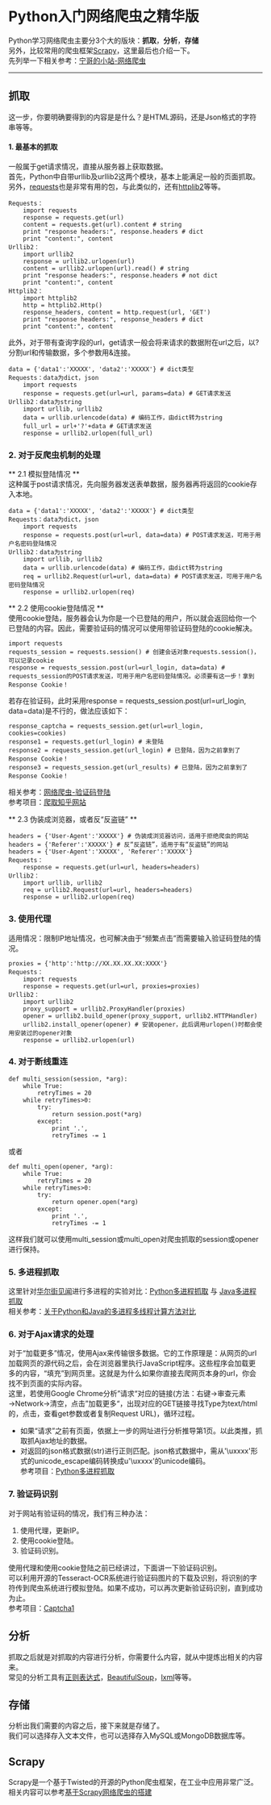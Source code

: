 # Python入门网络爬虫之精华版  

Python学习网络爬虫主要分3个大的版块：**抓取**，**分析**，**存储**  
另外，比较常用的爬虫框架[Scrapy](http://scrapy.org/)，这里最后也介绍一下。    
先列举一下相关参考：[宁哥的小站-网络爬虫](http://www.lining0806.com/category/spider/)  
***

## 抓取  
这一步，你要明确要得到的内容是是什么？是HTML源码，还是Json格式的字符串等等。  

#### 1. 最基本的抓取  
一般属于get请求情况，直接从服务器上获取数据。  
首先，Python中自带urllib及urllib2这两个模块，基本上能满足一般的页面抓取。另外，[requests](https://github.com/kennethreitz/requests)也是非常有用的包，与此类似的，还有[httplib2](https://github.com/jcgregorio/httplib2)等等。    
```
Requests：
	import requests
	response = requests.get(url)
	content = requests.get(url).content # string
	print "response headers:", response.headers # dict
	print "content:", content
Urllib2：
	import urllib2
	response = urllib2.urlopen(url)
	content = urllib2.urlopen(url).read() # string
	print "response headers:", response.headers # not dict
	print "content:", content
Httplib2：
	import httplib2
	http = httplib2.Http()
	response_headers, content = http.request(url, 'GET')
	print "response headers:", response_headers # dict
	print "content:", content
```  
此外，对于带有查询字段的url，get请求一般会将来请求的数据附在url之后，以?分割url和传输数据，多个参数用&连接。  
```
data = {'data1':'XXXXX', 'data2':'XXXXX'} # dict类型
Requests：data为dict，json
	import requests
	response = requests.get(url=url, params=data) # GET请求发送 
Urllib2：data为string
	import urllib, urllib2    
	data = urllib.urlencode(data) # 编码工作，由dict转为string
	full_url = url+'?'+data # GET请求发送
	response = urllib2.urlopen(full_url)
```

### 2. 对于反爬虫机制的处理  

** 2.1 模拟登陆情况 **  
这种属于post请求情况，先向服务器发送表单数据，服务器再将返回的cookie存入本地。  
```
data = {'data1':'XXXXX', 'data2':'XXXXX'} # dict类型
Requests：data为dict，json
	import requests
	response = requests.post(url=url, data=data) # POST请求发送，可用于用户名密码登陆情况
Urllib2：data为string
	import urllib, urllib2    
	data = urllib.urlencode(data) # 编码工作，由dict转为string
	req = urllib2.Request(url=url, data=data) # POST请求发送，可用于用户名密码登陆情况
	response = urllib2.urlopen(req)
```  

** 2.2 使用cookie登陆情况 **  
使用cookie登陆，服务器会认为你是一个已登陆的用户，所以就会返回给你一个已登陆的内容。因此，需要验证码的情况可以使用带验证码登陆的cookie解决。  
```
import requests			
requests_session = requests.session() # 创建会话对象requests.session()，可以记录cookie
response = requests_session.post(url=url_login, data=data) # requests_session的POST请求发送，可用于用户名密码登陆情况。必须要有这一步！拿到Response Cookie！
```
若存在验证码，此时采用response = requests_session.post(url=url_login, data=data)是不行的，做法应该如下：  
```
response_captcha = requests_session.get(url=url_login, cookies=cookies)
response1 = requests.get(url_login) # 未登陆
response2 = requests_session.get(url_login) # 已登陆，因为之前拿到了Response Cookie！
response3 = requests_session.get(url_results) # 已登陆，因为之前拿到了Response Cookie！
```
相关参考：[网络爬虫-验证码登陆](http://www.lining0806.com/6-%E7%BD%91%E7%BB%9C%E7%88%AC%E8%99%AB-%E9%AA%8C%E8%AF%81%E7%A0%81%E7%99%BB%E9%99%86/)  
参考项目：[爬取知乎网站](https://github.com/lining0806/ZhihuSpider)  

** 2.3 伪装成浏览器，或者反“反盗链” **  
```
headers = {'User-Agent':'XXXXX'} # 伪装成浏览器访问，适用于拒绝爬虫的网站
headers = {'Referer':'XXXXX'} # 反“反盗链”，适用于有“反盗链”的网站
headers = {'User-Agent':'XXXXX', 'Referer':'XXXXX'}
Requests：
	response = requests.get(url=url, headers=headers)
Urllib2：
	import urllib, urllib2   
	req = urllib2.Request(url=url, headers=headers)
	response = urllib2.urlopen(req)
```

### 3. 使用代理  
适用情况：限制IP地址情况，也可解决由于“频繁点击”而需要输入验证码登陆的情况。  
```
proxies = {'http':'http://XX.XX.XX.XX:XXXX'}
Requests：
	import requests
	response = requests.get(url=url, proxies=proxies)
Urllib2：
	import urllib2
	proxy_support = urllib2.ProxyHandler(proxies)
	opener = urllib2.build_opener(proxy_support, urllib2.HTTPHandler)
	urllib2.install_opener(opener) # 安装opener，此后调用urlopen()时都会使用安装过的opener对象
	response = urllib2.urlopen(url)
```

### 4. 对于断线重连  
```
def multi_session(session, *arg):
	while True:
		retryTimes = 20
	while retryTimes>0:
		try:
			return session.post(*arg)
		except:
			print '.',
			retryTimes -= 1
```
或者  
```
def multi_open(opener, *arg):
	while True:
		retryTimes = 20
	while retryTimes>0:
		try:
			return opener.open(*arg)
		except:
			print '.',
			retryTimes -= 1
```
这样我们就可以使用multi_session或multi_open对爬虫抓取的session或opener进行保持。    

### 5. 多进程抓取  
这里针对[华尔街见闻](http://live.wallstreetcn.com/ )进行多进程的实验对比：[Python多进程抓取](https://github.com/lining0806/Spider_Python) 与 [Java多进程抓取](https://github.com/lining0806/Spider)  
相关参考：[关于Python和Java的多进程多线程计算方法对比](http://www.lining0806.com/%E5%85%B3%E4%BA%8Epython%E5%92%8Cjava%E7%9A%84%E5%A4%9A%E8%BF%9B%E7%A8%8B%E5%A4%9A%E7%BA%BF%E7%A8%8B%E8%AE%A1%E7%AE%97%E6%96%B9%E6%B3%95%E5%AF%B9%E6%AF%94/)  

### 6. 对于Ajax请求的处理  
对于“加载更多”情况，使用Ajax来传输很多数据。它的工作原理是：从网页的url加载网页的源代码之后，会在浏览器里执行JavaScript程序。这些程序会加载更多的内容，“填充”到网页里。这就是为什么如果你直接去爬网页本身的url，你会找不到页面的实际内容。  
这里，若使用Google Chrome分析”请求“对应的链接(方法：右键→审查元素→Network→清空，点击”加载更多“，出现对应的GET链接寻找Type为text/html的，点击，查看get参数或者复制Request URL)，循环过程。  
* 如果“请求”之前有页面，依据上一步的网址进行分析推导第1页。以此类推，抓取抓Ajax地址的数据。  
* 对返回的json格式数据(str)进行正则匹配。json格式数据中，需从'\\uxxxx'形式的unicode_escape编码转换成u'\uxxxx'的unicode编码。  
参考项目：[Python多进程抓取](https://github.com/lining0806/Spider_Python)  

### 7. 验证码识别  
对于网站有验证码的情况，我们有三种办法：  

1. 使用代理，更新IP。
2. 使用cookie登陆。
3. 验证码识别。

使用代理和使用cookie登陆之前已经讲过，下面讲一下验证码识别。  
可以利用开源的Tesseract-OCR系统进行验证码图片的下载及识别，将识别的字符传到爬虫系统进行模拟登陆。如果不成功，可以再次更新验证码识别，直到成功为止。  
参考项目：[Captcha1](https://github.com/lining0806/Captcha1)


## 分析  
抓取之后就是对抓取的内容进行分析，你需要什么内容，就从中提炼出相关的内容来。  
常见的分析工具有[正则表达式](http://deerchao.net/tutorials/regex/regex.htm)，[BeautifulSoup](http://www.crummy.com/software/BeautifulSoup/)，[lxml](http://lxml.de/)等等。  

## 存储  
分析出我们需要的内容之后，接下来就是存储了。  
我们可以选择存入文本文件，也可以选择存入MySQL或MongoDB数据库等。  

## Scrapy  
Scrapy是一个基于Twisted的开源的Python爬虫框架，在工业中应用非常广泛。  
相关内容可以参考[基于Scrapy网络爬虫的搭建](http://www.lining0806.com/%E5%9F%BA%E4%BA%8Escrapy%E7%BD%91%E7%BB%9C%E7%88%AC%E8%99%AB%E7%9A%84%E6%90%AD%E5%BB%BA/)  
